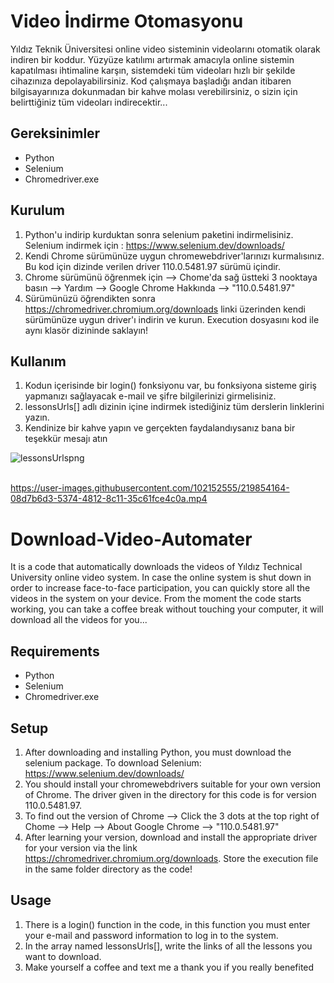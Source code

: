 # Video İndirme Otomasyonu
Yıldız Teknik Üniversitesi online video sisteminin videolarını otomatik olarak indiren bir koddur. Yüzyüze katılımı artırmak amacıyla online sistemin kapatılması  ihtimaline karşın, sistemdeki tüm  videoları hızlı bir şekilde cihazınıza depolayabilirsiniz. Kod çalışmaya başladığı andan itibaren bilgisayarınıza dokunmadan bir kahve molası verebilirsiniz, o sizin için belirttiğiniz tüm videoları indirecektir...  

## Gereksinimler

* Python
* Selenium
* Chromedriver.exe

## Kurulum

1. Python'u indirip kurduktan sonra selenium paketini indirmelisiniz. Selenium indirmek için : https://www.selenium.dev/downloads/ 
2. Kendi Chrome sürümünüze uygun chromewebdriver'larınızı kurmalısınız. Bu kod için dizinde verilen driver 110.0.5481.97 sürümü içindir. 
3. Chrome sürümünü öğrenmek için --> Chome'da sağ üstteki 3 nooktaya basın --> Yardım --> Google Chrome Hakkında --> "110.0.5481.97" 
4. Sürümünüzü öğrendikten sonra https://chromedriver.chromium.org/downloads linki üzerinden kendi sürümünüze uygun driver'ı indirin ve kurun. Execution dosyasını kod ile aynı klasör dizininde saklayın!

## Kullanım

1. Kodun içerisinde bir login() fonksiyonu var, bu fonksiyona sisteme giriş yapmanızı sağlayacak e-mail ve şifre bilgilerinizi girmelisiniz.
2. lessonsUrls[] adlı dizinin içine indirmek istediğiniz tüm derslerin linklerini yazın.
3. Kendinize bir kahve yapın ve gerçekten faydalandıysanız bana bir teşekkür mesajı atın 


![lessonsUrlspng](https://user-images.githubusercontent.com/102152555/219854170-ecc31b90-5426-4ab8-82f2-4bb23a05b095.png) <br />
<br />

https://user-images.githubusercontent.com/102152555/219854164-08d7b6d3-5374-4812-8c11-35c61fce4c0a.mp4


# Download-Video-Automater
It is a code that automatically downloads the videos of Yıldız Technical University online video system. In case the online system is shut down in order to increase face-to-face participation, you can quickly store all the videos in the system on your device. From the moment the code starts working, you can take a coffee break without touching your computer, it will download all the videos for you... 

## Requirements

* Python
* Selenium
* Chromedriver.exe


## Setup

1. After downloading and installing Python, you must download the selenium package. To download Selenium: https://www.selenium.dev/downloads/
2. You should install your chromewebdrivers suitable for your own version of Chrome. The driver given in the directory for this code is for version 110.0.5481.97.
3. To find out the version of Chrome --> Click the 3 dots at the top right of Chome --> Help --> About Google Chrome --> "110.0.5481.97"
4. After learning your version, download and install the appropriate driver for your version via the link https://chromedriver.chromium.org/downloads. Store the execution file in the same folder directory as the code!

## Usage

1. There is a login() function in the code, in this function you must enter your e-mail and password information to log in to the system.
2. In the array named lessonsUrls[], write the links of all the lessons you want to download. 
3. Make yourself a coffee and text me a thank you if you really benefited
